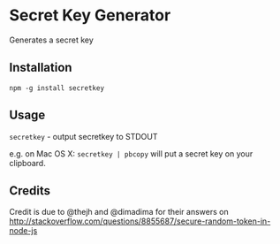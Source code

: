 # Secret Key Generator

Generates a secret key

## Installation

`npm -g install secretkey`


## Usage

`secretkey` - output secretkey to STDOUT

e.g. on Mac OS X: `secretkey | pbcopy` will put a secret key on your clipboard.

## Credits

Credit is due to @thejh and @dimadima for their answers on http://stackoverflow.com/questions/8855687/secure-random-token-in-node-js
